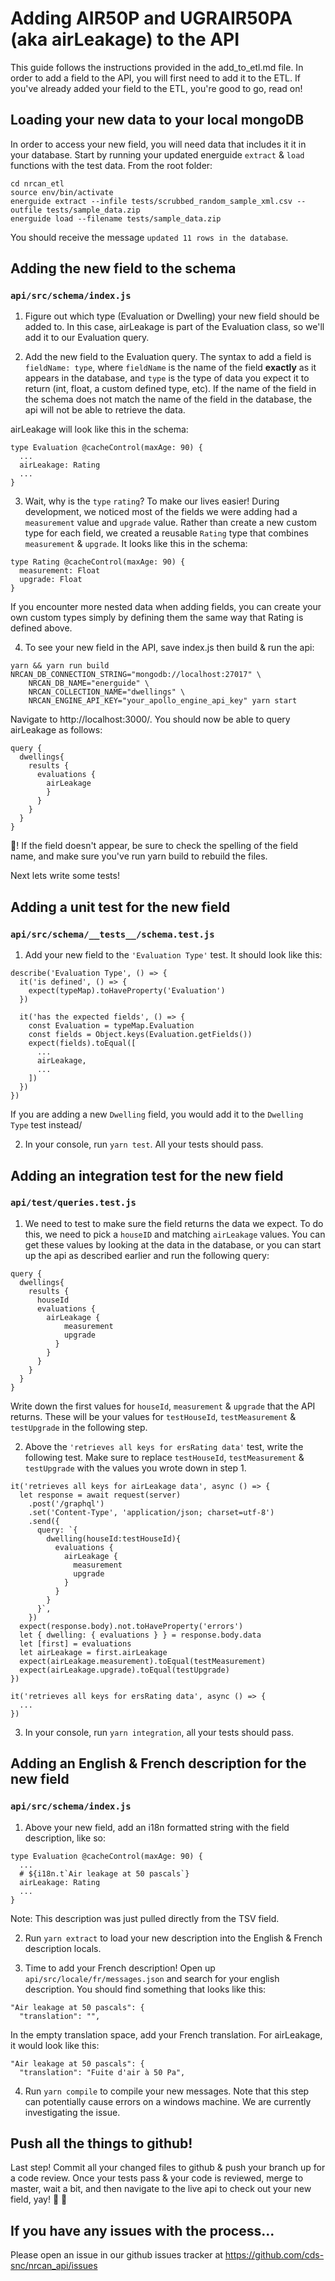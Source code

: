 # Adding AIR50P and UGRAIR50PA (aka airLeakage) to the API
This guide follows the instructions provided in the add_to_etl.md file. In order to add a field to the API, you will first
need to add it to the ETL. If you've already added your field to the ETL, you're good to go, read on!

## Loading your new data to your local mongoDB

In order to access your new field, you will need data that includes it it in your database. Start by running your updated energuide `extract` & `load`
functions with the test data. From the root folder:

```
cd nrcan_etl
source env/bin/activate
energuide extract --infile tests/scrubbed_random_sample_xml.csv --outfile tests/sample_data.zip
energuide load --filename tests/sample_data.zip
```

You should receive the message `updated 11 rows in the database`.

## Adding the new field to the schema

### `api/src/schema/index.js`

1. Figure out which type (Evaluation or Dwelling) your new field should be added to. In this case, airLeakage is part of the Evaluation class, so we'll
add it to our Evaluation query.

2. Add the new field to the Evaluation query. The syntax to add a field is `fieldName: type`, where `fieldName` is the name of the field **exactly** as it appears in
the database, and `type` is the type of data you expect it to return (int, float, a custom defined type, etc). If the name of the field in the schema does not match the name of the field in the database, the api will not be able to retrieve the data.

airLeakage will look like this in the schema:

```
type Evaluation @cacheControl(maxAge: 90) {
  ...
  airLeakage: Rating
  ...
}
```

3. Wait, why is the `type` `rating`? To make our lives easier! During development, we noticed most of the fields we were adding had a `measurement` value and `upgrade` value.
Rather than create a new custom type for each field, we created a reusable `Rating` type that combines `measurement` & `upgrade`. It looks like this in the schema:

```
type Rating @cacheControl(maxAge: 90) {
  measurement: Float
  upgrade: Float
}
```
If you encounter more nested data when adding fields, you can create your own custom types simply by defining them the same way that Rating is defined above.

4. To see your new field in the API, save index.js then build & run the api:

```
yarn && yarn run build
NRCAN_DB_CONNECTION_STRING="mongodb://localhost:27017" \
	NRCAN_DB_NAME="energuide" \
	NRCAN_COLLECTION_NAME="dwellings" \
	NRCAN_ENGINE_API_KEY="your_apollo_engine_api_key" yarn start

```

Navigate to http://localhost:3000/. You should now be able to query airLeakage as follows:

```
query {
  dwellings{
    results {
      evaluations {
        airLeakage
        }
      }
    }
  }
}
```

:tada:! If the field doesn't appear, be sure to check the spelling of the field name, and make sure you've run yarn build to rebuild the files.

Next lets write some tests!

## Adding a unit test for the new field

### `api/src/schema/__tests__/schema.test.js`

1. Add your new field to the `'Evaluation Type'` test. It should look like this:

```
describe('Evaluation Type', () => {
  it('is defined', () => {
    expect(typeMap).toHaveProperty('Evaluation')
  })

  it('has the expected fields', () => {
    const Evaluation = typeMap.Evaluation
    const fields = Object.keys(Evaluation.getFields())
    expect(fields).toEqual([
      ...
      airLeakage,
      ...
    ])
  })
})

```

If you are adding a new `Dwelling` field, you would add it to the `Dwelling Type` test instead/

2. In your console, run `yarn test`. All your tests should pass.

## Adding an integration test for the new field

### `api/test/queries.test.js`

1. We need to test to make sure the field returns the data we expect. To do this, we need to pick a `houseID` and matching `airLeakage` values. You can get these values
by looking at the data in the database, or you can start up the api as described earlier and run the following query:

```
query {
  dwellings{
    results {
      houseId
      evaluations {
        airLeakage {
            measurement
            upgrade
          }
        }
      }
    }
  }
}

```

Write down the first values for `houseId`, `measurement` & `upgrade` that the API returns. These will be your values for `testHouseId`, `testMeasurement` & `testUpgrade`
in the following step.

2. Above the `'retrieves all keys for ersRating data'` test, write the following test. Make sure to replace `testHouseId`, `testMeasurement` & `testUpgrade`
with the values you wrote down in step 1.

```
it('retrieves all keys for airLeakage data', async () => {
  let response = await request(server)
    .post('/graphql')
    .set('Content-Type', 'application/json; charset=utf-8')
    .send({
      query: `{
        dwelling(houseId:testHouseId){
          evaluations {
            airLeakage {
              measurement
              upgrade
            }
          }
        }
      }`,
    })
  expect(response.body).not.toHaveProperty('errors')
  let { dwelling: { evaluations } } = response.body.data
  let [first] = evaluations
  let airLeakage = first.airLeakage
  expect(airLeakage.measurement).toEqual(testMeasurement)
  expect(airLeakage.upgrade).toEqual(testUpgrade)
})

it('retrieves all keys for ersRating data', async () => {
  ...
})
```

3. In your console, run `yarn integration`, all your tests should pass.

## Adding an English & French description for the new field

### `api/src/schema/index.js`

1. Above your new field, add an i18n formatted string with the field description, like so:

```
type Evaluation @cacheControl(maxAge: 90) {
  ...
  # ${i18n.t`Air leakage at 50 pascals`}
  airLeakage: Rating
  ...
}
```

Note: This description was just pulled directly from the TSV field.

2. Run `yarn extract` to load your new description into the English & French description locals.

3. Time to add your French description! Open up `api/src/locale/fr/messages.json` and search for your english description.
You should find something that looks like this:

```
"Air leakage at 50 pascals": {
  "translation": "",
```

In the empty translation space, add your French translation. For airLeakage, it would look like this:

```
"Air leakage at 50 pascals": {
  "translation": "Fuite d'air à 50 Pa",
```

4. Run `yarn compile` to compile your new messages. Note that this step can potentially cause errors
on a windows machine. We are currently investigating the issue.

## Push all the things to github!

Last step! Commit all your changed files to github & push your branch up for a code review. Once your tests pass & your code is reviewed, merge to master,
wait a bit, and then navigate to the live api to check out your new field, yay! :tada: :tada:

## If you have any issues with the process...

Please open an issue in our github issues tracker at https://github.com/cds-snc/nrcan_api/issues 
